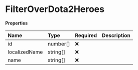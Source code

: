 # FilterOverDota2Heroes

**Properties**

| Name          | Type     | Required | Description |
| :------------ | :------- | :------- | :---------- |
| id            | number[] | ❌       |             |
| localizedName | string[] | ❌       |             |
| name          | string[] | ❌       |             |

<!-- This file was generated by liblab | https://liblab.com/ -->
